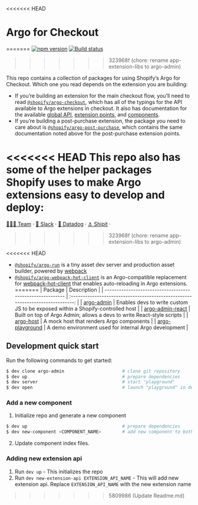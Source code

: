 <<<<<<< HEAD
# Argo for Checkout
=======
[![npm version](https://badge.fury.io/js/%40shopify%2Fargo-admin.svg)](https://badge.fury.io/js/%40shopify%2Fargo-admin)
[![Build status](https://badge.buildkite.com/3d67b165eddeb5e37f963740fddaf81e5091a0fa16f288a075.svg)](https://buildkite.com/shopify/argo-admin)
>>>>>>> 323968f (chore: rename app-extension-libs to argo-admin)

This repo contains a collection of packages for using Shopify’s Argo for Checkout. Which one you read depends on the extension you are building:

- If you’re building an extension for the main checkout flow, you’ll need to read [`@shopify/argo-checkout`](packages/argo-checkout), which has all of the typings for the API available to Argo extensions in checkout. It also has documentation for the available [global API](packages/argo-checkout/documentation/globals.md), [extension points](packages/argo-checkout/documentation/extension-points.md), and [components](packages/argo-checkout/documentation/components.md).
- If you’re building a post-purchase extension, the package you need to care about is [`@shopify/argo-post-purchase`](packages/argo-post-purchase), which contains the same documentation noted above for the post-purchase extension points.

<<<<<<< HEAD
This repo also has some of the helper packages Shopify uses to make Argo extensions easy to develop and deploy:
=======
[🧙🏼‍♀️ Team](https://vault.shopify.io/teams/2045-Argo/work?subteams=yes&order=progress_asc&page=first_25&progress=Think_Explore_Build_Ongoing) &middot;
[💬 Slack](https://shopify.slack.com/archives/C010KF5GM37) &middot;
[🐶 Datadog](https://shopify.datadoghq.com/dashboard/aai-xje-9vn/app-extensions-core-dashboard?from_ts=1606166147939&live=true&to_ts=1606252547939) &middot;
[⚓️ Shipit](https://shipit.shopify.io/shopify/argo-admin/production) &middot;
>>>>>>> 323968f (chore: rename app-extension-libs to argo-admin)

<<<<<<< HEAD
- [`@shopify/argo-run`](packages/argo-run) is a tiny asset dev server and production asset builder, powered by [webpack](https://webpack.js.org)
- [`@shopify/argo-webpack-hot-client`](packages/argo-webpack-hot-client) is an Argo-compatible replacement for [webpack-hot-client](https://github.com/webpack-contrib/webpack-hot-client) that enables auto-reloading in Argo extensions.
=======
| Package                                                   |                                  Description                                   |
| --------------------------------------------------------- | :----------------------------------------------------------------------------: |
| [argo-admin](./packages/argo-admin/README.md)             | Enables devs to write custom JS to be exposed within a Shopify-controlled host |
| [argo-admin-react](./packages/argo-admin-react/README.md) |     Built on top of Argo Admin; allows a devs to write React-style scripts     |
| [argo-host](./packages/argo-host/README.md)               |                    A mock host that renders Argo components                    |
| [argo-playground](./packages/argo-playground/README.md)   |             A demo environment used for internal Argo development              |

## Development quick start

Run the following commands to get started:

```bash
$ dev clone argo-admin                      # clone git repository
$ dev up                                    # prepare dependencies
$ dev server                                # start "playground"
$ dev open                                  # launch "playground" in default browser
```

### Add a new component

1. Initialize repo and generate a new component

```bash
$ dev up                                    # prepare dependencies
$ dev new-component <COMPONENT_NAME>        # add new component to both host and client
```

2. Update component index files.

### Adding new extension api

1. Run `dev up` - This initializes the repo
2. Run `dev new-extension-api EXTENSION_API_NAME` - This will add new extension api. Replace `EXTENSION_API_NAME` with the new extension name
>>>>>>> 5809986 (Update Readme.md)
